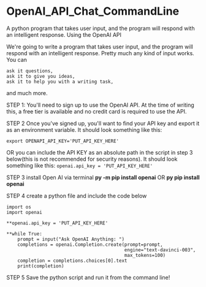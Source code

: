 # OpenAI_API_Chat_CommandLine
A python program that takes user input, and the program will respond with an intelligent response. Using the OpenAI API

We're going to write a program that takes user input, and the program will respond with an intelligent response. Pretty much any kind of input works. You can

    ask it questions,
    ask it to give you ideas,
    ask it to help you with a writing task,

and much more.

STEP 1:
You'll need to sign up to use the OpenAI API. At the time of writing this, a free tier is available and no credit card is required to use the API.

STEP 2
Once you've signed up, you'll want to find your API key and export it as an environment variable. It should look something like this:

```export OPENAPI_API_KEY='PUT_API_KEY_HERE'```

OR
you can include the API KEY as an absolute path in the script in step 3 below(this is not recommended for security reasons). It should look something like this:
```openai.api_key = 'PUT_API_KEY_HERE'```

STEP 3
install Open AI via terminal
**py -m pip install openai**
OR
**py pip install openai**

STEP 4
create a python file and include the code below
```
import os
import openai

**openai.api_key = 'PUT_API_KEY_HERE'

**while True:
    prompt = input("Ask OpenAI Anything: ")
    completions = openai.Completion.create(prompt=prompt,
                                           engine="text-davinci-003",
                                           max_tokens=100)
    completion = completions.choices[0].text
    print(completion)
```
    
STEP 5
Save the python script and run it from the command line!






